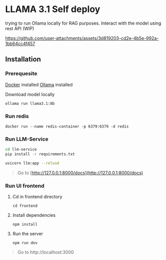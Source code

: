 # LLAMA 3.1 Self deploy
trying to run Ollama locally for RAG purposes. Interact with the model using rest API (WIP)

https://github.com/user-attachments/assets/3d819203-cd2e-4b5e-992a-1bb64cc4f457

## Installation
### Prerequesite
[Docker](https://www.docker.com/) installed
[Ollama](https://ollama.com/) installed

Download model locally
```
ollama run llama3.1:8b
```

### Run redis
```
docker run --name redis-container -p 6379:6379 -d redis
```

### Run LLM-Service

```bash
cd llm-service
pip install -r requirements.txt
```
```bash
uvicorn llm:app --reload
```
> Go to [http://127.0.0.1:8000/docs](http://127.0.0.1:8000/docs)
> 
### Run UI frontend
1. Cd in frontend directory
    ```
    cd frontend
    ```
2. Install dependencies
    ```
    npm install
    ```
3. Run the server
    ```
    npm run dev
    ```
> Go to http://localhost:3000
